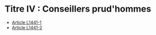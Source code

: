 # Titre IV : Conseillers prud'hommes

* [Article L1441-1](./LEGIARTI000006901485.md)
* [Article L1441-2](./LEGIARTI000006901486.md)
